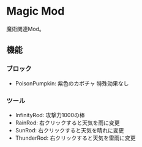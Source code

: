 # Magic Mod

魔術関連Mod。

## 機能

### ブロック

- PoisonPumpkin: 紫色のカボチャ 特殊効果なし

### ツール

- InfinityRod: 攻撃力1000の棒
- RainRod: 右クリックすると天気を雨に変更
- SunRod: 右クリックすると天気を晴れに変更
- ThunderRod: 右クリックすると天気を雷雨に変更
